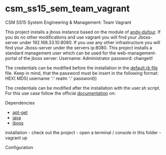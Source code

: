 # csm_ss15_sem_team_vagrant
CSM SS15 System Engineering &amp; Management: Team Vagrant

This project installs a jboss instance based on the module of [andy-dufour](https://supermarket.chef.io/cookbooks/jboss7).
If you do no other modifications and use vagrant you will find your Jboss-server under 192.168.33.10:8080.
If you use any other infrastructure you will find your Jboss-server under the servers ip:8080.
This project installs a standard management user which can be used for the web-management-portal of the jboss server:
Username: Administrator
password: changeit!

The credentials can be modified before the installation in the 
[default.rb file](/attributes/default.rb) file.
Keep in  mind, that the password must be insert in the following format:
HEX( MD5( username ':' realm ':' password))

The credentials can be modified after the installation with the user.sh script. For this use case follow the official [documentation](https://docs.jboss.org/author/display/AS71/add-user+utility) on:

Dependencies
* [apt-get](https://supermarket.chef.io/cookbooks/apt)
* [java](https://supermarket.chef.io/cookbooks/java)
* [jboss](https://supermarket.chef.io/cookbooks/jboss7)


installation
	- check out the project
	- open a terminal / console in this folder
	- vagrant up

Configuration
